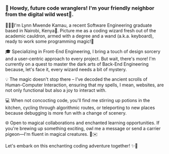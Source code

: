 ### 👋 Howdy, future code wranglers! I'm your friendly neighbor from the digital wild west🌵.

👩🏾‍💻I'm Lynn Mwende Kamau, a recent Software Engineering graduate based in Nairobi, Kenya📍. Picture me as a coding wizard fresh out of the academic cauldron, armed with a degree and a wand (a.k.a. keyboard), ready to work some programming magic!🧨

🎓 Specializing in Front-End Engineering, I bring a touch of design sorcery and a user-centric approach to every project. But wait, there's more! I'm currently on a quest to master the dark arts of Back-End Engineering because, let's face it, every wizard needs a bit of mystery.

💡 The magic doesn't stop there – I've decoded the ancient scrolls of Human-Computer Interaction, ensuring that my spells, I mean, websites, are not only functional but also a joy to interact with.

💻 When not concocting code, you'll find me stirring up potions in the kitchen, cycling through algorithmic routes, or teleporting to new places because debugging is more fun with a change of scenery.

🌐 Open to magical collaborations and enchanted learning opportunities. If you're brewing up something exciting, owl me a message or send a carrier pigeon—I'm fluent in magical creatures. 🦉✉️

Let's embark on this enchanting coding adventure together! ✨🔮

